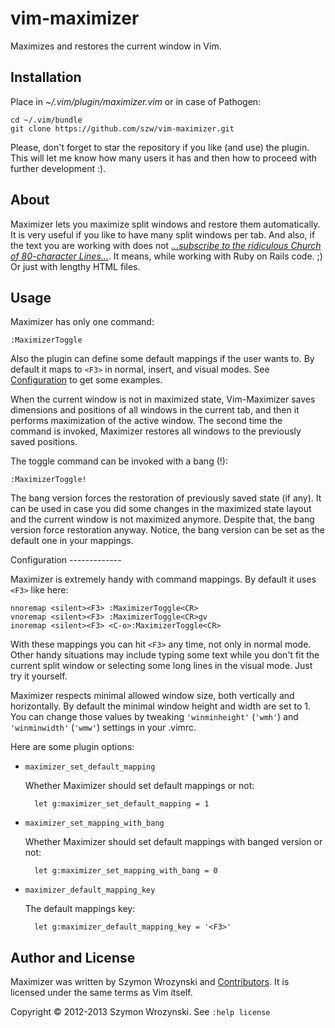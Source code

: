 vim-maximizer
=============

Maximizes and restores the current window in Vim.


Installation
------------

Place in *~/.vim/plugin/maximizer.vim* or in case of Pathogen:

    cd ~/.vim/bundle
    git clone https://github.com/szw/vim-maximizer.git

Please, don't forget to star the repository if you like (and use) the plugin. This will let me know
how many users it has and then how to proceed with further development :).


About
-----

Maximizer lets you maximize split windows and restore them automatically. It is very useful if you
like to have many split windows per tab. And also, if the text you are working with does not
[_...subscribe to the ridiculous Church of 80-character
Lines..._](http://37signals.com/svn/posts/3250-clarity-over-brevity-in-variable-and-method-names).
It means, while working with Ruby on Rails code. ;) Or just with lengthy HTML files.


Usage
-----

Maximizer has only one command:

    :MaximizerToggle

Also the plugin can define some default mappings if the user wants to.  By default it maps to `<F3>`
in normal, insert, and visual modes.  See [Configuration](#configuration) to get some examples.

When the current window is not in maximized state, Vim-Maximizer saves dimensions and positions of
all windows in the current tab, and then it performs maximization of the active window. The second
time the command is invoked, Maximizer restores all windows to the previously saved positions.

The toggle command can be invoked with a bang (!):

    :MaximizerToggle!

The bang version forces the restoration of previously saved state (if any). It can be used in case
you did some changes in the maximized state layout and the current window is not maximized anymore.
Despite that, the bang version force restoration anyway. Notice, the bang version can be set as the
default one in your mappings.


<div id="configuration"></div>
Configuration
-------------

Maximizer is extremely handy with command mappings. By default it uses `<F3>` like here:

    nnoremap <silent><F3> :MaximizerToggle<CR>
    vnoremap <silent><F3> :MaximizerToggle<CR>gv
    inoremap <silent><F3> <C-o>:MaximizerToggle<CR>

With these mappings you can hit `<F3>` any time, not only in normal mode. Other handy situations may
include typing some text while you don't fit the current split window or selecting some long lines
in the visual mode. Just try it yourself.

Maximizer respects minimal allowed window size, both vertically and horizontally. By default the
minimal window height and width are set to 1.  You can change those values by tweaking
`'winminheight'` (`'wmh'`) and `'winminwidth'` (`'wmw'`) settings in your .vimrc.


Here are some plugin options:


* `maximizer_set_default_mapping`

    Whether Maximizer should set default mappings or not:

        let g:maximizer_set_default_mapping = 1


* `maximizer_set_mapping_with_bang`

    Whether Maximizer should set default mappings with banged version or not:

        let g:maximizer_set_mapping_with_bang = 0


* `maximizer_default_mapping_key`

    The default mappings key:

        let g:maximizer_default_mapping_key = '<F3>'


Author and License
------------------

Maximizer was written by Szymon Wrozynski and
[Contributors](https://github.com/szw/vim-maximizer/commits/master). It is licensed under the same
terms as Vim itself.

Copyright &copy; 2012-2013 Szymon Wrozynski. See `:help license`
